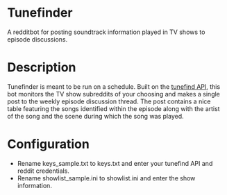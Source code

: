 # Tunefinder
A redditbot for posting soundtrack information played in TV shows to episode discussions.

# Description
Tunefinder is meant to be run on a schedule. Built on the <a href="http://www.tunefind.com">tunefind API</a>, this bot monitors the TV show subreddits of your choosing and makes a single post to the weekly episode discussion thread. The post contains a nice table featuring the songs identified within the episode along with the artist of the song and the scene during which the song was played. 

# Configuration
- Rename keys_sample.txt to keys.txt and enter your tunefind API and reddit credentials.
- Rename showlist_sample.ini to showlist.ini and enter the show information. 
